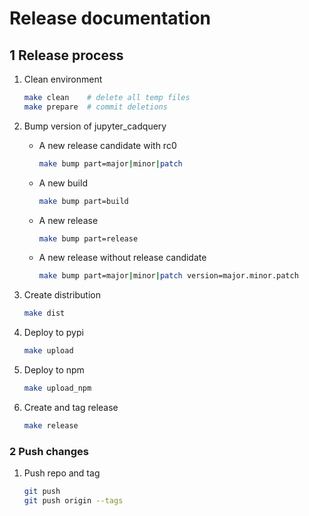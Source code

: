 # Release documentation

## 1 Release process

1. Clean environment

    ```bash
    make clean    # delete all temp files
    make prepare  # commit deletions
    ```

2. Bump version of jupyter_cadquery

    - A new release candidate with rc0

      ```bash
      make bump part=major|minor|patch
      ```

    - A new build

      ```bash
      make bump part=build
      ```

    - A new release

      ```bash
      make bump part=release
      ```

    - A new release without release candidate

      ```bash
      make bump part=major|minor|patch version=major.minor.patch
      ```

3. Create distribution

    ```bash
    make dist
    ```

4. Deploy to pypi

    ```bash
    make upload
    ```

5. Deploy to npm

    ```bash
    make upload_npm
    ```

6. Create and tag release

    ```bash
    make release
    ```

### 2 Push changes

1. Push repo and tag

    ```bash
    git push
    git push origin --tags
    ```
